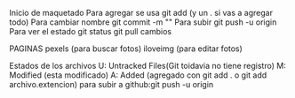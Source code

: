 Inicio de maquetado
Para agregar se usa git add (y un . si vas a agregar todo)
Para cambiar nombre git commit -m ""
Para subir git push -u origin
Para ver el estado git status
git pull
cambios

PAGINAS 
pexels (para buscar fotos)
iloveimg (para editar fotos)

Estados de los archivos U: Untracked Files(Git toidavia no tiene registro) M: Modified (esta modificado) A: Added (agregado con git add . o git add archivo.extencion) para subir a github:git push -u origin
